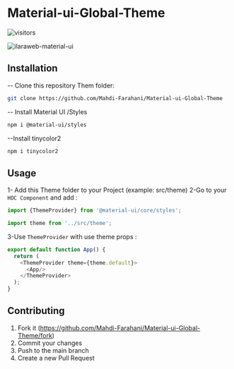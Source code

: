 # Material-ui-Global-Theme
![visitors](https://visitor-badge.glitch.me/badge?page_id=MAHDI-FARAHANI)

![ilaraweb-material-ui](https://user-images.githubusercontent.com/45122941/101259945-7c22f600-3741-11eb-8847-20a870fb114d.jpg)

## Installation

 -- Clone this repository Them folder:
```sh
git clone https://github.com/Mahdi-Farahani/Material-ui-Global-Theme
```
 -- Install Material UI /Styles
 ```sh
npm i @material-ui/styles
```
--Install tinycolor2
 ```sh
npm i tinycolor2
```
## Usage 
1- Add this Theme folder to your Project (example: src/theme)
2-Go to your ``HOC Component`` and add :
```js
import {ThemeProvider} from '@material-ui/core/styles';
```
```js
import theme from '../src/theme';
```
3-Use ``ThemeProvider`` with use theme props :  
```js
export default function App() {
  return (
    <ThemeProvider theme={theme.default}>
      <App/>
    </ThemeProvider>
  );
}
```


## Contributing

1. Fork it (<https://github.com/Mahdi-Farahani/Material-ui-Global-Theme/fork>)
2. Commit your changes 
4. Push to the main branch 
5. Create a new Pull Request


